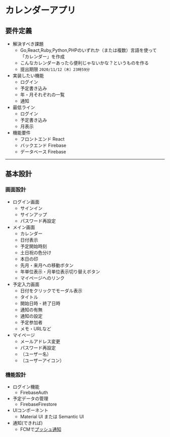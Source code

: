 # カレンダーアプリ

## 要件定義

* 解決すべき課題
  * Go,React,Ruby,Python,PHPのいずれか（または複数）言語を使って「カレンダー」を作成
  * こんなカレンダーあったら便利じゃないかな？というものを作る
  * 提出期限 `2020/11/12（木）23時59分`
* 実装したい機能
  * ログイン
  * 予定書き込み
  * 年・月それぞれの一覧
  * 通知
* 最低ライン
  * ログイン
  * 予定書き込み
  * 月表示
* 機能要件
  * フロントエンド React
  * バックエンド Firebase
  * データベース Firebase

***

## 基本設計
### 画面設計
* ログイン画面
  * サインイン
  * サインアップ
  * パスワード再設定
* メイン画面
  * カレンダー
  * 日付表示
  * 予定開始時刻
  * 土日祝の色分け
  * 本日の印
  * 先月・来月への移動ボタン
  * 年単位表示・月単位表示切り替えボタン
  * マイページへのリンク
* 予定入力画面
  * 日付をクリックでモーダル表示
  * タイトル
  * 開始日時 - 終了日時
  * 通知の有無
  * 通知の設定
  * 予定参加者
  * メモ・URLなど
* マイページ
  * メールアドレス変更
  * パスワード再設定
  * （ユーザー名）
  * （ユーザーアイコン）

### 機能設計
* ログイン機能
  * FirebaseAuth
* 予定データの管理
  * FirebaseFirestore
* UIコンポーネント
  * Material UI または Semantic UI
* 通知(できれば)
  * FCMで[プッシュ通知](https://qiita.com/sadnessOjisan/items/05bbca78bca3301d24b2)
